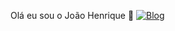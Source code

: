 
Olá eu sou o João Henrique 👋
[![Blog](https://img.shields.io/website?label=Jozuao.com&style=for-the-bedge&url=https://Jozuao.com/)]()
